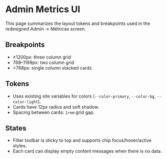 # Admin Metrics UI

This page summarizes the layout tokens and breakpoints used in the redesigned Admin → Métricas screen.

## Breakpoints
- ≥1200px: three column grid
- 768–1199px: two column grid
- <768px: single column stacked cards

## Tokens
- Uses existing site variables for colors (`--color-primary`, `--color-bg`, `--color-light`).
- Cards have 12px radius and soft shadow.
- Spacing between cards: `1rem` grid gap.

## States
- Filter toolbar is sticky to top and supports chip focus/hover/active styles.
- Each card can display empty content messages when there is no data.

